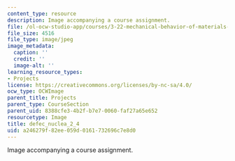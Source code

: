 ```yaml
---
content_type: resource
description: Image accompanying a course assignment.
file: /ol-ocw-studio-app/courses/3-22-mechanical-behavior-of-materials-spring-2008/a246279f82ee059d0161732696c7e8d0_defec_nuclea_2_4.jpg
file_size: 4516
file_type: image/jpeg
image_metadata:
  caption: ''
  credit: ''
  image-alt: ''
learning_resource_types:
- Projects
license: https://creativecommons.org/licenses/by-nc-sa/4.0/
ocw_type: OCWImage
parent_title: Projects
parent_type: CourseSection
parent_uid: 8388cfe3-4b2f-b7e7-0060-faf27a65e652
resourcetype: Image
title: defec_nuclea_2_4
uid: a246279f-82ee-059d-0161-732696c7e8d0
---
```

Image accompanying a course assignment.